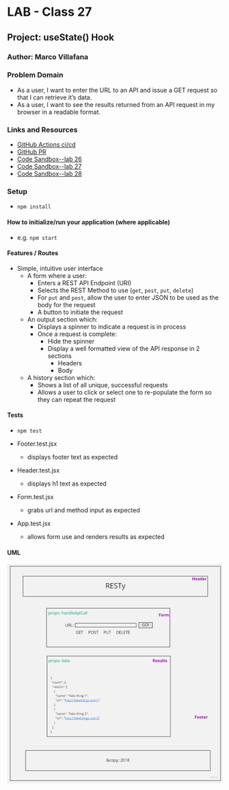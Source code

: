 # LAB - Class 27

## Project: useState() Hook

### Author: Marco Villafana

### Problem Domain  

+ As a user, I want to enter the URL to an API and issue a GET request so that I can retrieve it’s data.
+ As a user, I want to see the results returned from an API request in my browser in a readable format.

### Links and Resources

+ [GitHub Actions ci/cd](https://github.com/villafanam/resty/actions)
+ [GitHub PR](https://github.com/villafanam/resty/pull/3)
+ [Code Sandbox--lab 26](https://codesandbox.io/p/github/villafanam/resty/base?file=%2FREADME.md&workspace=%257B%2522activeFileId%2522%253A%2522clfhlrzh00004g5jw5ltteyuw%2522%252C%2522openFiles%2522%253A%255B%255D%252C%2522sidebarPanel%2522%253A%2522EXPLORER%2522%252C%2522gitSidebarPanel%2522%253A%2522COMMIT%2522%252C%2522spaces%2522%253A%257B%2522clfka9waf00n0356iho5tm627%2522%253A%257B%2522key%2522%253A%2522clfka9waf00n0356iho5tm627%2522%252C%2522name%2522%253A%2522Default%2522%252C%2522devtools%2522%253A%255B%257B%2522key%2522%253A%2522clfka9waf00n1356iz4peodem%2522%252C%2522type%2522%253A%2522PROJECT_SETUP%2522%252C%2522isMinimized%2522%253Afalse%257D%252C%257B%2522type%2522%253A%2522PREVIEW%2522%252C%2522taskId%2522%253A%2522start%2522%252C%2522port%2522%253A3000%252C%2522key%2522%253A%2522clfka9waf00n2356i41zzt5yt%2522%252C%2522isMinimized%2522%253Afalse%257D%255D%257D%257D%252C%2522currentSpace%2522%253A%2522clfka9waf00n0356iho5tm627%2522%252C%2522spacesOrder%2522%253A%255B%2522clfka9waf00n0356iho5tm627%2522%255D%252C%2522hideCodeEditor%2522%253Afalse%257D)
+ [Code Sandbox--lab 27](https://codesandbox.io/p/github/villafanam/resty/useState?file=%2FREADME.md&workspace=%257B%2522activeFileId%2522%253A%2522clfhlrzh00004g5jw5ltteyuw%2522%252C%2522openFiles%2522%253A%255B%255D%252C%2522sidebarPanel%2522%253A%2522EXPLORER%2522%252C%2522gitSidebarPanel%2522%253A%2522COMMIT%2522%252C%2522spaces%2522%253A%257B%2522clfiywfml00pn356jyqxjeskn%2522%253A%257B%2522key%2522%253A%2522clfiywfml00pn356jyqxjeskn%2522%252C%2522name%2522%253A%2522Default%2522%252C%2522devtools%2522%253A%255B%257B%2522key%2522%253A%2522clfkab7ij012k356iyms5ffsw%2522%252C%2522type%2522%253A%2522PROJECT_SETUP%2522%252C%2522isMinimized%2522%253Afalse%257D%252C%257B%2522type%2522%253A%2522PREVIEW%2522%252C%2522taskId%2522%253A%2522start%2522%252C%2522port%2522%253A3000%252C%2522key%2522%253A%2522clfka9rek00k4356i15x93ovm%2522%252C%2522isMinimized%2522%253Afalse%257D%252C%257B%2522type%2522%253A%2522TASK_LOG%2522%252C%2522taskId%2522%253A%2522start%2522%252C%2522key%2522%253A%2522clfka9ofy00eb356ilr31i8lt%2522%252C%2522isMinimized%2522%253Afalse%257D%255D%257D%257D%252C%2522currentSpace%2522%253A%2522clfiywfml00pn356jyqxjeskn%2522%252C%2522spacesOrder%2522%253A%255B%2522clfiywfml00pn356jyqxjeskn%2522%255D%252C%2522hideCodeEditor%2522%253Afalse%257D)
+ [Code Sandbox--lab 28]()

### Setup

+ `npm install`

#### How to initialize/run your application (where applicable)

+ e.g. `npm start`

#### Features / Routes

+ Simple, intuitive user interface
  + A form where a user:
    + Enters a REST API Endpoint (URI)
    + Selects the REST Method to use (`get`, `post`, `put`, `delete`)
    + For `put` and `post`, allow the user to enter JSON to be used as the body for the request
    + A button to initiate the request
  + An output section which:
    + Displays a spinner to indicate a request is in process
    + Once a request is complete:
      + Hide the spinner
      + Display a well formatted view of the API response in 2 sections
        + Headers
        + Body
  + A history section which:
    + Shows a list of all unique, successful requests
    + Allows a user to click or select one to re-populate the form so they can repeat the request

#### Tests

+ `npm test`
+ Footer.test.jsx
  + displays footer text as expected

+ Header.test.jsx
  + displays h1 text as expected

+ Form.test.jsx
  + grabs url and method input as expected

+ App.test.jsx
  + allows form use and renders results as expected

#### UML

![lab 26 UML](/assets/lab%2026%20UML.jpg)
